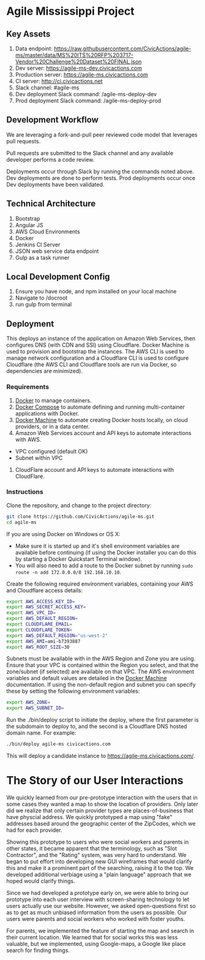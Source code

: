# Agile Mississippi Project

## Key Assets
1. Data endpoint: https://raw.githubusercontent.com/CivicActions/agile-ms/master/data/MS%20ITS%20RFP%203717-Vendor%20Challenge%20Dataset%20FINAL.json
1. Dev server: https://agile-ms-dev.civicactions.com
1. Production server: https://agile-ms.civicactions.com
1. CI server: http://ci.civicactions.net
1. Slack channel: #agile-ms
1. Dev deployment Slack command: /agile-ms-deploy-dev
1. Prod deployment Slack command: /agile-ms-deploy-prod

## Development Workflow

We are leveraging a fork-and-pull peer reviewed code model that leverages pull requests.

Pull requests are submitted to the Slack channel and any available developer performs a code review.
 
Deployments occur through Slack by running the commands noted above. Dev deployments are done to perform tests. Prod deployments occur once Dev deployments have been validated.

## Technical Architecture
1. Bootstrap
1. Angular JS
1. AWS Cloud Environments
1. Docker
1. Jenkins CI Server
1. JSON web service data endpoint
1. Gulp as a task runner

## Local Development Config
1. Ensure you have node, and npm installed on your local machine
1. Navigate to /docroot
1. run gulp from terminal

## Deployment

This deploys an instance of the application on Amazon Web Services, then configures DNS (with CDN and SSl) using Cloudflare. Docker Machine is used to provision and bootstrap the instances. The AWS CLI is used to manage network configuration and a Cloudflare CLI is used to configure Cloudflare (the AWS CLI and Cloudflare tools are run via Docker, so dependencies are minimized).

### Requirements
1. [Docker](https://www.docker.com/) to manage containers.
1. [Docker Compose](https://docs.docker.com/compose/) to automate defining and running multi-container applications with Docker.
1. [Docker Machine](https://docs.docker.com/machine/) to automate creating Docker hosts locally, on cloud providers, or in a data center.
1. Amazon Web Services account and API keys to automate interactions with AWS.
  * VPC configured (default OK)
  * Subnet within VPC
1. CloudFlare account and API keys to automate interactions with CloudFlare.

### Instructions

Clone the repository, and change to the project directory:
```bash
git clone https://github.com/CivicActions/agile-ms.git
cd agile-ms 
```

If you are using Docker on Windows or OS X:
* Make sure it is started up and it's shell environment variables are available before continuing (if using the Docker installer you can do this by starting a Docker Quickstart Terminal window).
* You will also need to add a route to the Docker subnet by running `sudo route -n add 172.0.0.0/8 192.168.10.10`.

Create the following required environment variables, containing your AWS and Cloudflare access details:
```bash
export AWS_ACCESS_KEY_ID=
export AWS_SECRET_ACCESS_KEY=
export AWS_VPC_ID=
export AWS_DEFAULT_REGION=
export CLOUDFLARE_EMAIL=
export CLOUDFLARE_TOKEN=
export AWS_DEFAULT_REGION="us-west-2"
export AWS_AMI=ami-b7393887
export AWS_ROOT_SIZE=30
```

Subnets must be available with in the AWS Region and Zone you are using. Ensure that your VPC is contained within the Region you select, and that the zone/subnet (if selected) are available on that VPC. The AWS environment variables and default values are detailed in the [Docker Machine](https://docs.docker.com/machine/#amazon-web-services) documentation. If using the non-default region and subnet you can specify these by setting the following environment variables:
```bash
export AWS_ZONE=
export AWS_SUBNET_ID=
```

Run the ./bin/deploy script to initiate the deploy, where the first parameter is the subdomain to deploy to, and the second is a Cloudflare DNS hosted domain name. For example:
```bash
./bin/deploy agile-ms civicactions.com
```

This will deploy a candidate instance to https://agile-ms.civicactions.com/.

# The Story of our User Interactions

We quickly learned from our pre-prototype interaction with the users that in some cases they wanted a map to show the location of providers. Only later did we realize that only certain provider types are places-of-business that have physcial address.  We quickly prototyped a map using "fake" addresses based around the geographic center of the ZipCodes, which we had for each provider.

Showing this prototype to users who were social workers and parents in other states, it became apparent that the terminology, such as "Slot Contractor", and the "Rating" system, was very hard to understand. We began to put effort into developing new GUI wireframes that would clarify this and make it a prominent part of the searching, raising it to the top. We developed additional verbiage using a "plain language" approach that we hoped would clarify things.

Since we had developed a prototype early on, we were able to bring our prototype into each user interview with screen-sharing technology to let users actually use our website. However, we asked open-questions first so as to get as much unbiased information from the users as possible.  Our users were parents and social workers who worked with foster youths.

For parents, we implemented the feature of starting the map and search in their current location. We learned that for social works this was less valuable, but we implemented, using Google-maps, a Google like place search for finding things.



